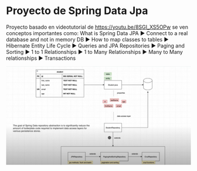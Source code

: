 # Proyecto de Spring Data Jpa
Proyecto basado en videotutorial de https://youtu.be/8SGI_XS5OPw
se ven conceptos importantes como:
What is Spring Data JPA
► Connect to a real database and not in memory DB
► How to map classes to tables
► Hibernate Entity Life Cycle
► Queries and JPA Repositories
► Paging and Sorting
► 1 to 1 Relationships
► 1 to Many Relationships
► Many to Many relationships
► Transactions

![img.png](img.png)